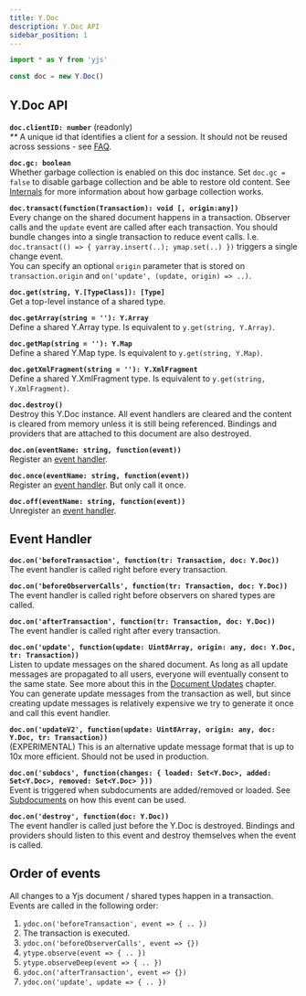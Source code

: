 ```yaml
---
title: Y.Doc
description: Y.Doc API
sidebar_position: 1
---
```


```javascript
import * as Y from 'yjs'

const doc = new Y.Doc()
```

## Y.Doc API

**`doc.clientID: number`** \(readonly\)  
_\*\*_ A unique id that identifies a client for a session. It should not be reused across sessions - see [FAQ](faq.md#i-get-a-new-clientid-for-every-session-is-there-a-way-to-make-it-static-for-a-peer-accessing-the-document).

**`doc.gc: boolean`**  
Whether garbage collection is enabled on this doc instance. Set `doc.gc = false` to disable garbage collection and be able to restore old content. See [Internals](internals.md) for more information about how garbage collection works.

**`doc.transact(function(Transaction): void [, origin:any])`**  
Every change on the shared document happens in a transaction. Observer calls and the `update` event are called after each transaction. You should bundle changes into a single transaction to reduce event calls. I.e. `doc.transact(() => { yarray.insert(..); ymap.set(..) })` triggers a single change event.  
You can specify an optional `origin` parameter that is stored on `transaction.origin` and `on('update', (update, origin) => ..)`.

**`doc.get(string, Y.[TypeClass]): [Type]`**  
Get a top-level instance of a shared type.

**`doc.getArray(string = ''): Y.Array`**  
Define a shared Y.Array type. Is equivalent to `y.get(string, Y.Array)`.

**`doc.getMap(string = ''): Y.Map`**  
Define a shared Y.Map type. Is equivalent to `y.get(string, Y.Map)`.

**`doc.getXmlFragment(string = ''): Y.XmlFragment`**  
Define a shared Y.XmlFragment type. Is equivalent to `y.get(string, Y.XmlFragment)`.

**`doc.destroy()`**  
Destroy this Y.Doc instance. All event handlers are cleared and the content is cleared from memory unless it is still being referenced. Bindings and providers that are attached to this document are also destroyed.

**`doc.on(eventName: string, function(event))`**  
Register an [event handler](y.doc.md#event-handler).

**`doc.once(eventName: string, function(event))`**  
Register an [event handler](y.doc.md#event-handler). But only call it once.

**`doc.off(eventName: string, function(event))`**  
Unregister an [event handler](y.doc.md#event-handler).

## Event Handler

**`doc.on('beforeTransaction', function(tr: Transaction, doc: Y.Doc))`**  
The event handler is called right before every transaction.

**`doc.on('beforeObserverCalls', function(tr: Transaction, doc: Y.Doc))`**  
The event handler is called right before observers on shared types are called.

**`doc.on('afterTransaction', function(tr: Transaction, doc: Y.Doc))`**  
The event handler is called right after every transaction.

**`doc.on('update', function(update: Uint8Array, origin: any, doc: Y.Doc, tr: Transaction))`**  
Listen to update messages on the shared document. As long as all update messages are propagated to all users, everyone will eventually consent to the same state. See more about this in the [Document Updates](document-updates.md) chapter.  
You can generate update messages from the transaction as well, but since creating update messages is relatively expensive we try to generate it once and call this event handler.

**`doc.on('updateV2', function(update: Uint8Array, origin: any, doc: Y.Doc, tr: Transaction))`**  
\(EXPERIMENTAL\) This is an alternative update message format that is up to 10x more efficient. Should not be used in production.

**`doc.on('subdocs', function(changes: { loaded: Set<Y.Doc>, added: Set<Y.Doc>, removed: Set<Y.Doc> }))`**  
Event is triggered when subdocuments are added/removed or loaded. See [Subdocuments](subdocuments.md) on how this event can be used.

**`doc.on('destroy', function(doc: Y.Doc))`**  
The event handler is called just before the Y.Doc is destroyed. Bindings and providers should listen to this event and destroy themselves when the event is called.

## Order of events

All changes to a Yjs document / shared types happen in a transaction. Events are called in the following order:

1. `ydoc.on('beforeTransaction', event => { .. })`
2. The transaction is executed.
3. `ydoc.on('beforeObserverCalls', event => {})`
4. `ytype.observe(event => { .. })` 
5. `ytype.observeDeep(event => { .. })` 
6. `ydoc.on('afterTransaction', event => {})` 
7. `ydoc.on('update', update => { .. })` 

